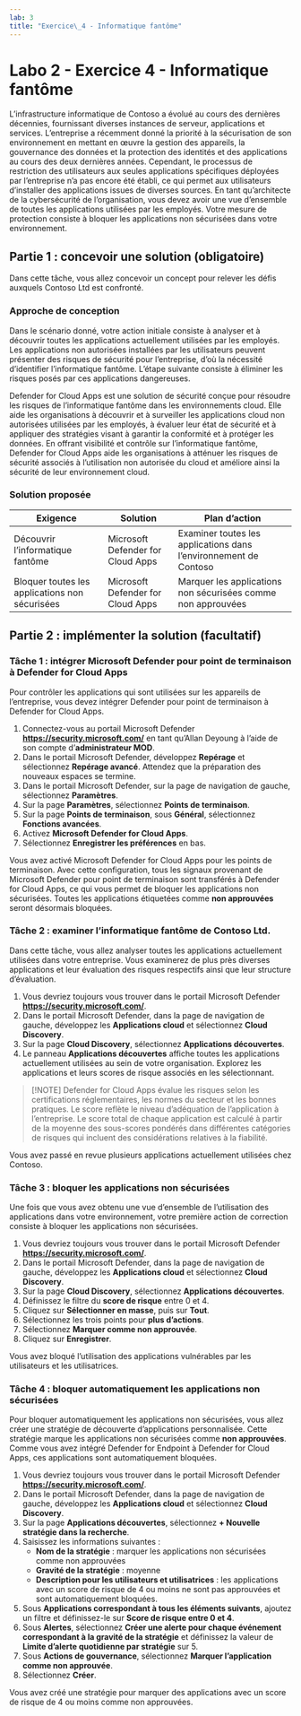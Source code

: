 ```yaml
---
lab: 3
title: "Exercice\_4 - Informatique fantôme"
---
```



# Labo 2 - Exercice 4 - Informatique fantôme

L’infrastructure informatique de Contoso a évolué au cours des dernières décennies, fournissant diverses instances de serveur, applications et services. L’entreprise a récemment donné la priorité à la sécurisation de son environnement en mettant en œuvre la gestion des appareils, la gouvernance des données et la protection des identités et des applications au cours des deux dernières années. Cependant, le processus de restriction des utilisateurs aux seules applications spécifiques déployées par l’entreprise n’a pas encore été établi, ce qui permet aux utilisateurs d’installer des applications issues de diverses sources. En tant qu’architecte de la cybersécurité de l’organisation, vous devez avoir une vue d’ensemble de toutes les applications utilisées par les employés. Votre mesure de protection consiste à bloquer les applications non sécurisées dans votre environnement. 

## Partie 1 : concevoir une solution (obligatoire)

Dans cette tâche, vous allez concevoir un concept pour relever les défis auxquels Contoso Ltd est confronté.

### Approche de conception

Dans le scénario donné, votre action initiale consiste à analyser et à découvrir toutes les applications actuellement utilisées par les employés. Les applications non autorisées installées par les utilisateurs peuvent présenter des risques de sécurité pour l’entreprise, d’où la nécessité d’identifier l’informatique fantôme. L’étape suivante consiste à éliminer les risques posés par ces applications dangereuses.

Defender for Cloud Apps est une solution de sécurité conçue pour résoudre les risques de l’informatique fantôme dans les environnements cloud. Elle aide les organisations à découvrir et à surveiller les applications cloud non autorisées utilisées par les employés, à évaluer leur état de sécurité et à appliquer des stratégies visant à garantir la conformité et à protéger les données. En offrant visibilité et contrôle sur l’informatique fantôme, Defender for Cloud Apps aide les organisations à atténuer les risques de sécurité associés à l’utilisation non autorisée du cloud et améliore ainsi la sécurité de leur environnement cloud.

### Solution proposée

|Exigence|Solution|Plan d’action|
|----|----|----|
|Découvrir l’informatique fantôme|Microsoft Defender for Cloud Apps|Examiner toutes les applications dans l’environnement de Contoso|
|Bloquer toutes les applications non sécurisées|Microsoft Defender for Cloud Apps|Marquer les applications non sécurisées comme non approuvées|

## Partie 2 : implémenter la solution (facultatif)

### Tâche 1 : intégrer Microsoft Defender pour point de terminaison à Defender for Cloud Apps

Pour contrôler les applications qui sont utilisées sur les appareils de l’entreprise, vous devez intégrer Defender pour point de terminaison à Defender for Cloud Apps.

1. Connectez-vous au portail Microsoft Defender **https://security.microsoft.com/** en tant qu’Allan Deyoung à l’aide de son compte d’**administrateur MOD**.
2. Dans le portail Microsoft Defender, développez **Repérage** et sélectionnez **Repérage avancé**. Attendez que la préparation des nouveaux espaces se termine.
3. Dans le portail Microsoft Defender, sur la page de navigation de gauche, sélectionnez **Paramètres**.
4. Sur la page **Paramètres**, sélectionnez **Points de terminaison**.
5. Sur la page **Points de terminaison**, sous **Général**, sélectionnez **Fonctions avancées**.
6. Activez **Microsoft Defender for Cloud Apps**.
7. Sélectionnez **Enregistrer les préférences** en bas.

Vous avez activé Microsoft Defender for Cloud Apps pour les points de terminaison. Avec cette configuration, tous les signaux provenant de Microsoft Defender pour point de terminaison sont transférés à Defender for Cloud Apps, ce qui vous permet de bloquer les applications non sécurisées. Toutes les applications étiquetées comme **non approuvées** seront désormais bloquées.

### Tâche 2 : examiner l’informatique fantôme de Contoso Ltd.

Dans cette tâche, vous allez analyser toutes les applications actuellement utilisées dans votre entreprise. Vous examinerez de plus près diverses applications et leur évaluation des risques respectifs ainsi que leur structure d’évaluation.

1. Vous devriez toujours vous trouver dans le portail Microsoft Defender **https://security.microsoft.com/**.
2. Dans le portail Microsoft Defender, dans la page de navigation de gauche, développez les **Applications cloud** et sélectionnez **Cloud Discovery**.
3. Sur la page **Cloud Discovery**, sélectionnez **Applications découvertes**.
4. Le panneau **Applications découvertes** affiche toutes les applications actuellement utilisées au sein de votre organisation. Explorez les applications et leurs scores de risque associés en les sélectionnant.

> [!NOTE] Defender for Cloud Apps évalue les risques selon les certifications réglementaires, les normes du secteur et les bonnes pratiques. Le score reflète le niveau d’adéquation de l’application à l’entreprise. Le score total de chaque application est calculé à partir de la moyenne des sous-scores pondérés dans différentes catégories de risques qui incluent des considérations relatives à la fiabilité.

Vous avez passé en revue plusieurs applications actuellement utilisées chez Contoso.

### Tâche 3 : bloquer les applications non sécurisées

Une fois que vous avez obtenu une vue d’ensemble de l’utilisation des applications dans votre environnement, votre première action de correction consiste à bloquer les applications non sécurisées.

1. Vous devriez toujours vous trouver dans le portail Microsoft Defender **https://security.microsoft.com/**.
2. Dans le portail Microsoft Defender, dans la page de navigation de gauche, développez les **Applications cloud** et sélectionnez **Cloud Discovery**.
3. Sur la page **Cloud Discovery**, sélectionnez **Applications découvertes**.
4. Définissez le filtre du **score de risque** entre 0 et 4.
5. Cliquez sur **Sélectionner en masse**, puis sur **Tout**.
6. Sélectionnez les trois points pour **plus d’actions**.
7. Sélectionnez **Marquer comme non approuvée**.
8. Cliquez sur **Enregistrer**.
   
Vous avez bloqué l’utilisation des applications vulnérables par les utilisateurs et les utilisatrices.

### Tâche 4 : bloquer automatiquement les applications non sécurisées

Pour bloquer automatiquement les applications non sécurisées, vous allez créer une stratégie de découverte d’applications personnalisée. Cette stratégie marque les applications non sécurisées comme **non approuvées**. Comme vous avez intégré Defender for Endpoint à Defender for Cloud Apps, ces applications sont automatiquement bloquées.

1. Vous devriez toujours vous trouver dans le portail Microsoft Defender **https://security.microsoft.com/**.
2. Dans le portail Microsoft Defender, dans la page de navigation de gauche, développez les **Applications cloud** et sélectionnez **Cloud Discovery**.
3. Sur la page **Applications découvertes**, sélectionnez **+ Nouvelle stratégie dans la recherche**.
4. Saisissez les informations suivantes :
    - **Nom de la stratégie** : marquer les applications non sécurisées comme non approuvées
    - **Gravité de la stratégie** : moyenne
    - **Description pour les utilisateurs et utilisatrices** : les applications avec un score de risque de 4 ou moins ne sont pas approuvées et sont automatiquement bloquées.
5. Sous **Applications correspondant à tous les éléments suivants**, ajoutez un filtre et définissez-le sur **Score de risque entre 0 et 4**.
6. Sous **Alertes**, sélectionnez **Créer une alerte pour chaque événement correspondant à la gravité de la stratégie** et définissez la valeur de **Limite d’alerte quotidienne par stratégie** sur 5.
7. Sous **Actions de gouvernance**, sélectionnez **Marquer l’application comme non approuvée**.
8. Sélectionnez **Créer**.

Vous avez créé une stratégie pour marquer des applications avec un score de risque de 4 ou moins comme non approuvées.